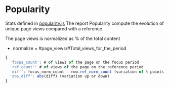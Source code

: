 # Popularity

Stats defined in [popularity.js](src/analysis/popularity.js)
The report Popularity compute the evolution of unique page views compared with a reference.

The page views is normalized as % of the total content 
- normalize = #page_views/#Total_views_for_the_period
```js
{
  'focus_count': # of views of the page on the focus period
  'ref_count': # of views of the page on the reference period
  'diff': focus_norm_count - row.ref_norm_count (variation of % points between focus and ref)
  'abs_diff': abs(diff) (variation up or down)
}
```



